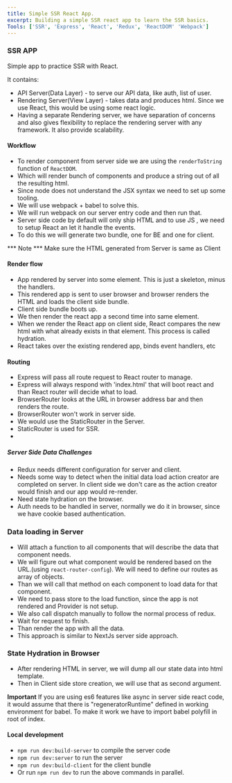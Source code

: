 ```yaml
---
title: Simple SSR React App.
excerpt: Building a simple SSR react app to learn the SSR basics.
Tools: ['SSR', 'Express', 'React', 'Redux', 'ReactDOM' 'Webpack']
---
```


### SSR APP
Simple app to practice SSR with React.

It contains: 
- API Server(Data Layer) - to serve our API data, like auth, list of user.
- Rendering Server(View Layer) - takes data and produces html. Since we use React, this would be using some react logic.
- Having a separate Rendering server, we have separation of concerns and also gives flexibility to replace the rendering server with any framework. It also provide scalability.

#### Workflow
- To render component from server side we are using the `renderToString` function of `ReactDOM`. 
- Which will render bunch of components and produce a string out of all the resulting html.
- Since node does not understand the JSX syntax we need to set up some tooling.
- We will use webpack + babel to solve this.
- We will run webpack on our server entry code and then run that.
- Server side code by default will only ship HTML and to use JS , we need to setup React an let it handle the events.
- To do this we will generate two bundle, one for BE and one for client.

*** Note ***
Make sure the HTML generated from Server is same as Client


#### Render flow
- App rendered by server into some element. This is just a skeleton, minus the handlers.
- This rendered app is sent to user browser and browser renders the HTML and loads the client side bundle.
- Client side bundle boots up.
- We then render the react app a second time into same element.
- When we render the React app on client side, React compares the new html with what already exists in that element. This process is called hydration.
- React takes over the existing rendered app, binds event handlers, etc


#### Routing 
- Express will pass all route request to React router to manage.
- Express will always respond with 'index.html' that will boot react and than React router will decide what to load.
- BrowserRouter looks at the URL in browser address bar and then renders the route. 
- BrowserRouter won't work in server side.
- We would use the StaticRouter in the Server.
- StaticRouter is used for SSR.
- 

##### Server Side Data Challenges
- Redux needs different configuration for server and client.
- Needs some way to detect when the initial data load action creator are completed on server. In client side we don't care as the action creator would finish and our app would re-render.
- Need state hydration on the browser.
- Auth needs to be handled in server, normally we do it in browser, since we have cookie based authentication.

### Data loading in Server
- Will attach a function to all components that will describe the data that component needs.
- We will figure out what component would be rendered based on the URL.(using `react-router-config`). We will need to define our routes as array of objects.
- Than we will call that method on each component to load data for that component.
- We need to pass store to the load function, since the app is not rendered and Provider is not setup.
- We also call dispatch manually to follow the normal process of redux.
- Wait for request to finish.
- Than render the app with all the data.
- This approach is similar to NextJs server side approach.

### State Hydration in Browser
- After rendering HTML in server, we will dump all our state data into html template.
- Then in Client side store creation, we will use that as second argument.

**Important**
If you are using es6 features like async in server side react code, it would assume that there is "regeneratorRuntime" defined in working environment for babel. To make it work we have to import babel polyfill in root of index.  

#### Local development
- `npm run dev:build-server` to compile the server code
- `npm run dev:server` to run the server
- `npm run dev:build-client` for the client bundle
- Or run `npm run dev` to run the above commands in parallel.